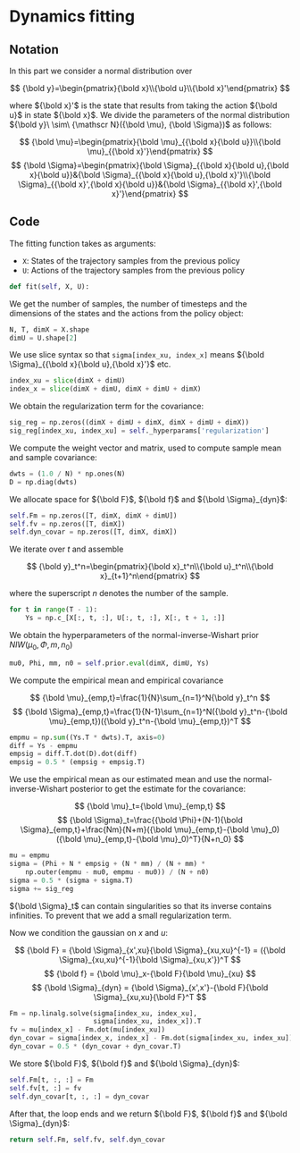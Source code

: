 Dynamics fitting
================

Notation
--------

In this part we consider a normal distribution over

$$ {\bold y}=\begin{pmatrix}{\bold x}\\{\bold u}\\{\bold x}'\end{pmatrix} $$

where ${\bold x}'$ is the state that results from taking the action ${\bold u}$ in state ${\bold x}$. We divide the parameters of the normal distribution ${\bold y}\ \sim\ {\mathscr N}({\bold \mu}, {\bold \Sigma})$ as follows:

$$ {\bold \mu}=\begin{pmatrix}{\bold \mu}_{{\bold x}{\bold u}}\\{\bold \mu}_{{\bold x}'}\end{pmatrix} $$
$$ {\bold \Sigma}=\begin{pmatrix}{\bold \Sigma}_{{\bold x}{\bold u},{\bold x}{\bold u}}&{\bold \Sigma}_{{\bold x}{\bold u},{\bold x}'}\\{\bold \Sigma}_{{\bold x}',{\bold x}{\bold u}}&{\bold \Sigma}_{{\bold x}',{\bold x}'}\end{pmatrix} $$

Code
----

The fitting function takes as arguments:
+ `X`: States of the trajectory samples from the previous policy
+ `U`: Actions of the trajectory samples from the previous policy

```python
def fit(self, X, U):
```

We get the number of samples, the number of timesteps and the dimensions of the states and the actions from the policy object:

```python
N, T, dimX = X.shape                                                                          
dimU = U.shape[2]
```

We use slice syntax so that `sigma[index_xu, index_x]` means ${\bold \Sigma}_{{\bold x}{\bold u},{\bold x}'}$ etc.

```python
index_xu = slice(dimX + dimU)
index_x = slice(dimX + dimU, dimX + dimU + dimX)
```

We obtain the regularization term for the covariance:

```python
sig_reg = np.zeros((dimX + dimU + dimX, dimX + dimU + dimX))
sig_reg[index_xu, index_xu] = self._hyperparams['regularization']
```

We compute the weight vector and matrix, used to compute sample mean and sample covariance:

```python
dwts = (1.0 / N) * np.ones(N)
D = np.diag(dwts)
```

We allocate space for ${\bold F}$, ${\bold f}$ and ${\bold \Sigma}_{dyn}$:

```python
self.Fm = np.zeros([T, dimX, dimX + dimU])
self.fv = np.zeros([T, dimX]) 
self.dyn_covar = np.zeros([T, dimX, dimX])
```

We iterate over $t$ and assemble

$$ {\bold y}_t^n=\begin{pmatrix}{\bold x}_t^n\\{\bold u}_t^n\\{\bold x}_{t+1}^n\end{pmatrix} $$

where the superscript $n$ denotes the number of the sample.

```python
for t in range(T - 1): 
    Ys = np.c_[X[:, t, :], U[:, t, :], X[:, t + 1, :]]
```

We obtain the hyperparameters of the normal-inverse-Wishart prior $NIW(\mu_0,\Phi,m,n_0)$

```python
mu0, Phi, mm, n0 = self.prior.eval(dimX, dimU, Ys)
```

We compute the empirical mean and empirical covariance

$$ {\bold \mu}_{emp,t}=\frac{1}{N}\sum_{n=1}^N{\bold y}_t^n $$
$$ {\bold \Sigma}_{emp,t}=\frac{1}{N-1}\sum_{n=1}^N({\bold y}_t^n-{\bold \mu}_{emp,t})({\bold y}_t^n-{\bold \mu}_{emp,t})^T $$

```python
empmu = np.sum((Ys.T * dwts).T, axis=0)
diff = Ys - empmu
empsig = diff.T.dot(D).dot(diff)                                       
empsig = 0.5 * (empsig + empsig.T)
```

We use the empirical mean as our estimated mean and use the normal-inverse-Wishart posterior to get the estimate for the covariance:

$$ {\bold \mu}_t={\bold \mu}_{emp,t} $$
$$ $$
$$ {\bold \Sigma}_t=\frac{{\bold \Phi}+(N-1){\bold \Sigma}_{emp,t}+\frac{Nm}{N+m}({\bold \mu}_{emp,t}-{\bold \mu}_0)({\bold \mu}_{emp,t}-{\bold \mu}_0)^T}{N+n_0} $$

```python
mu = empmu 
sigma = (Phi + N * empsig + (N * mm) / (N + mm) *
    np.outer(empmu - mu0, empmu - mu0)) / (N + n0) 
sigma = 0.5 * (sigma + sigma.T)
sigma += sig_reg
```

${\bold \Sigma}_t$ can contain singularities so that its inverse contains infinities. To prevent that we add a small regularization term.

Now we condition the gaussian on $x$ and $u$:

$$ {\bold F} = {\bold \Sigma}_{x',xu}{\bold \Sigma}_{xu,xu}^{-1} = ({\bold \Sigma}_{xu,xu}^{-1}{\bold \Sigma}_{xu,x'})^T $$
$$ {\bold f} = {\bold \mu}_x-{\bold F}{\bold \mu}_{xu} $$
$$ {\bold \Sigma}_{dyn} = {\bold \Sigma}_{x',x'}-{\bold F}{\bold \Sigma}_{xu,xu}{\bold F}^T $$

```python
Fm = np.linalg.solve(sigma[index_xu, index_xu],
                     sigma[index_xu, index_x]).T
fv = mu[index_x] - Fm.dot(mu[index_xu])
dyn_covar = sigma[index_x, index_x] - Fm.dot(sigma[index_xu, index_xu]).dot(Fm.T)
dyn_covar = 0.5 * (dyn_covar + dyn_covar.T) 
```

We store ${\bold F}$, ${\bold f}$ and ${\bold \Sigma}_{dyn}$:

```python
self.Fm[t, :, :] = Fm
self.fv[t, :] = fv
self.dyn_covar[t, :, :] = dyn_covar
```

After that, the loop ends and we return ${\bold F}$, ${\bold f}$ and ${\bold \Sigma}_{dyn}$:

```python
return self.Fm, self.fv, self.dyn_covar
```